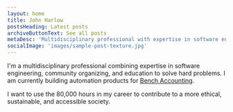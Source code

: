 ```yaml
---
layout: home
title: John Harlow
postsHeading: Latest posts
archiveButtonText: See all posts
metaDesc: 'Multidisciplinary professional with expertise in software engineering, leadership, and education.'
socialImage: 'images/sample-post-texture.jpg'
---
```


I'm a multidisciplinary professional combining expertise in software engineering, community organizing, and education to solve hard problems. I am currently building automation products for [Bench Accounting](https://bench.co).

I want to use the 80,000 hours in my career to contribute to a more ethical, sustainable, and accessible society.
